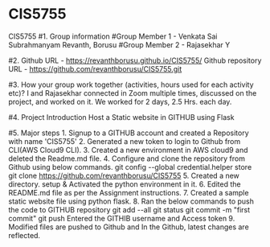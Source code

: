 # CIS5755
CIS5755
#1. Group information
    #Group Member 1 - Venkata Sai Subrahmanyam Revanth, Borusu
    #Group Member 2 - Rajasekhar Y

#2. Github URL - https://revanthborusu.github.io/CIS5755/
    Github repository URL - https://github.com/revanthborusu/CIS5755.git

#3. How your group work together (activities, hours used for each activity etc)?
	I and Rajasekhar connected in Zoom multiple times, discussed on the project, and worked on it. We worked for 2 days, 2.5 Hrs. each day. 
    

#4. Project Introduction
    Host a Static website in GITHUB using Flask

#5. Major steps
	1. Signup to a GITHUB account and created a Repository with name 'CIS5755'
	2. Generated a new token to login to Github from CLI(AWS Cloud9 CLI).
	3. Created a new environment in AWS cloud9 and deleted the Readme.md file.
	4. Configure and clone the repository from Github using below commands.
		git config --global credential.helper store
		git clone https://github.com/revanthborusu/CIS5755
	5. Created a new directory. setup & Activated the python environment in it.
	6. Edited the README.md file as per the Assignment instructions.
	7. Created a sample static website file using python flask.
	8. Ran the below commands to push the code to GITHUB repository
		git add --all
		git status
		git commit -m "first commit"
		git push
		Entered the GITHIB username and Access token
	9. Modified files are pushed to Github and In the Github, latest changes are reflected.
